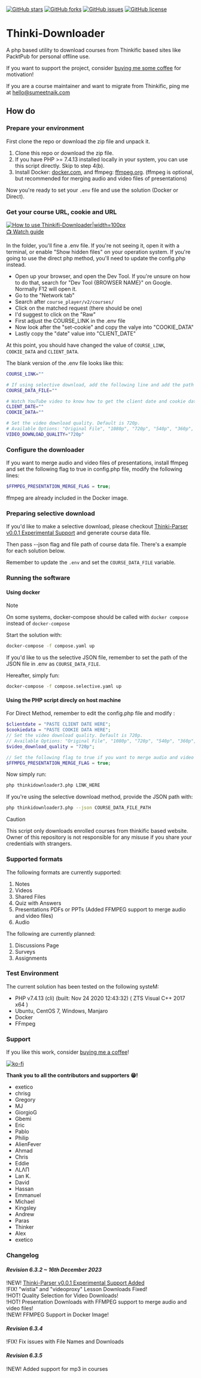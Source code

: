 [![GitHub stars](https://img.shields.io/github/stars/sumeetweb/Thinki-Downloader.svg?style=flat-square)](https://github.com/sumeetweb/Thinki-Downloader/stargazers)
[![GitHub forks](https://img.shields.io/github/forks/sumeetweb/Thinki-Downloader.svg?style=flat-square)](https://github.com/sumeetweb/Thinki-Downloader/network)
[![GitHub issues](https://img.shields.io/github/issues/sumeetweb/Thinki-Downloader.svg?style=flat-square)](https://github.com/sumeetweb/Thinki-Downloader/issues)
[![GitHub license](https://img.shields.io/github/license/sumeetweb/Thinki-Downloader.svg?style=flat-square)](https://github.com/sumeetweb/Thinki-Downloader/blob/master/LICENSE)

# Thinki-Downloader
A php based utility to download courses from Thinkific based sites like PacktPub for personal offline use.  

If you want to support the project, consider [buying me some coffee](https://ko-fi.com/sumeet) for motivation!  

If you are a course maintainer and want to migrate from Thinkific, ping me at hello@sumeetnaik.com  

## How do

### Prepare your environment

First clone the repo or download the zip file and unpack it.

1. Clone this repo or download the zip file.
2. If you have PHP >= 7.4.13 installed locally in your system, you can use this script directly. Skip to step 4(b).
3. Install Docker: [docker.com](https://www.docker.com/), and ffmpeg: [ffmpeg.org](https://ffmpeg.org/). (ffmpeg is optional, but recommended for merging audio and video files of presentations)

Now you're ready to set your `.env` file and use the solution (Docker or Direct).


### Get your course URL, cookie and URL

[![How to use Thinkifi-Downloader|width=100px](https://img.youtube.com/vi/owi-cOcpceI/0.jpg)](https://www.youtube.com/watch?v=owi-cOcpceI)  
[📺 Watch guide](https://www.youtube.com/watch?v=owi-cOcpceI)  

In the folder, you'll fine a .env file. If you're not seeing it, open it with a terminal, or enable "Show hidden files" on your operation system. If you're going to use the direct php method, you'll need to update the config.php instead.

- Open up your browser, and open the Dev Tool. If you're unsure on how to do that, search for "Dev Tool {BROWSER NAME}" on Google. Normally F12 will open it.
- Go to the "Network tab"
- Search after `course_player/v2/courses/`
- Click on the matched request (there should be one)
- I'd suggest to click on the "Raw"
- First adjust the COURSE_LINK in the .env file
- Now look after the "set-cookie" and copy the valye into "COOKIE_DATA"
- Lastly copy the "date" value into "CLIENT_DATE"

At this point, you should have changed the value of `COURSE_LINK`, `COOKIE_DATA` and `CLIENT_DATA`.

The blank version of the .env file looks like this:

```bash
COURSE_LINK=""

# If using selective download, add the following line and add the path of course data file downloaded from Thinki-Parser
COURSE_DATA_FILE=""

# Watch YouTube video to know how to get the client date and cookie data
CLIENT_DATE=""
COOKIE_DATA=""

# Set the video download quality. Default is 720p.
# Available Options: "Original File", "1080p", "720p", "540p", "360p", "224p"
VIDEO_DOWNLOAD_QUALITY="720p"
```

### Configure the downloader

If you want to merge audio and video files of presentations, install ffmpeg and set the following flag to true in config.php file, modify the following lines:
```php
$FFMPEG_PRESENTATION_MERGE_FLAG = true;
```

ffmpeg are already included in the Docker image.

### Preparing selective download

If you'd like to make a selective download,  please checkout [Thinki-Parser v0.0.1 Experimental Support](https://sumeetweb.github.io/Thinki-Parser/) and generate course data file.  

Then pass --json flag and file path of course data file. There's a example for each solution below.

Remember to update the `.env` and set the `COURSE_DATA_FILE` variable.

### Running the software

#### Using docker

> [!NOTE]
> On some systems, docker-compose should be called with `docker compose` instead of `docker-compose`

Start the solution with:

```bash
docker-compose -f compose.yaml up
```

If you'd like to us the selective JSON file, remember to set the path of the JSON file in .env as `COURSE_DATA_FILE`.

Hereafter, simply fun:

```bash
docker-compose -f compose.selective.yaml up
```


#### Using the PHP script direcly on host machine

For Direct Method, remember to edit the config.php file and modify :

```php
$clientdate = "PASTE CLIENT DATE HERE";
$cookiedata = "PASTE COOKIE DATA HERE";
// Set the video download quality. Default is 720p.
// Available Options: "Original File", "1080p", "720p", "540p", "360p", "224p"
$video_download_quality = "720p";

// Set the following flag to true if you want to merge audio and video files of presentations
$FFMPEG_PRESENTATION_MERGE_FLAG = true;
```
 
Now simply run:

```bash
php thinkidownloader3.php LINK_HERE
```

If you're using the selective download method, provide the JSON path with:

```bash
php thinkidownloader3.php --json COURSE_DATA_FILE_PATH
```


> [!CAUTION]
> This script only downloads enrolled courses from thinkific based website. Owner of this repository is not responsible for any misuse if you share your credentials with strangers.  

### Supported formats

The following formats are currently supported:

1. Notes  
2. Videos
3. Shared Files  
4. Quiz with Answers  
5. Presentations PDFs or PPTs (Added FFMPEG support to merge audio and video files)  
6. Audio


The following are currently planned:

1. Discussions Page  
2. Surveys  
3. Assignments  

### Test Environment

The current solution has been tested on the following systeM:

- PHP v7.4.13 (cli) (built: Nov 24 2020 12:43:32) ( ZTS Visual C++ 2017 x64 )  
- Ubuntu, CentOS 7, Windows, Manjaro
- Docker
- FFmpeg


### Support

If you like this work, consider [buying me a coffee](https://ko-fi.com/sumeet)!  

[![ko-fi](https://ko-fi.com/img/githubbutton_sm.svg)](https://ko-fi.com/O5O74Z4Q2)  


**Thank you to all the contributors and supporters 😁!**

- exetico
- chrisg
- Gregory
- MJ
- GiorgioG
- Gbemi
- Eric
- Pablo
- Philip
- AlienFever
- Ahmad
- Chris
- Eddie
- ΛLΛΠ
- Lan K.
- David
- Hassan
- Emmanuel
- Michael
- Kingsley
- Andrew
- Paras
- Thinker
- Alex
- exetico


### Changelog

#### ***Revision 6.3.2 ~ 16th December 2023***

!NEW! [Thinki-Parser v0.0.1 Experimental Support Added](https://sumeetweb.github.io/Thinki-Parser/)  
!FIX! "wistia" and "videoproxy" Lesson Downloads Fixed!  
!HOT! Quality Selection for Video Downloads!  
!HOT! Presentation Downloads with FFMPEG support to merge audio and video files!  
!NEW! FFMPEG Support in Docker Image!  

#### ***Revision 6.3.4***

!FIX! Fix issues with File Names and Downloads

#### ***Revision 6.3.5***

!NEW! Added support for mp3 in courses
